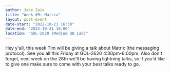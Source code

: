 ```yaml
---
author: Jake Zaia
title: "Week #9: Matrix"
layout: post-event
date-start: "2022-10-21 16:30"
date-end: "2022-10-21 18:00"
location: "GOL-2620 (Medium DB Lab)"
---
```


Hey y'all, this week Tim will be giving a talk about Matrix (the messaging protocol). See you all this Friday at GOL-2620 4:30pm-6:00pm. Also don't forget, next week on the 28th we'll be having lightning talks, so if you'd like to give one make sure to come with your best talks ready to go.
